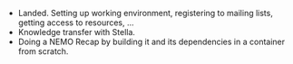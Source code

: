 - Landed. Setting up working environment, registering to mailing lists, getting access to resources, …
- Knowledge transfer with Stella.
- Doing a NEMO Recap by building it and its dependencies in a container from scratch.